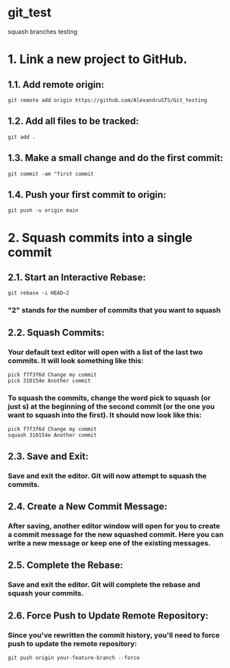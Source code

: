 # git_test
squash branches testing

# 1. Link a new project to GitHub.

## 1.1. Add remote origin:
    git remote add origin https://github.com/AlexandruSTS/Git_testing

## 1.2. Add all files to be tracked:
    git add .
    
## 1.3. Make a small change and do the first commit:
    git commit -am "first commit
    
## 1.4. Push your first commit to origin:
    git push -u origin main



# 2. Squash commits into a single commit

## 2.1. Start an Interactive Rebase:
    git rebase -i HEAD~2
### "2" stands for the number of commits that you want to squash

## 2.2. Squash Commits:
### Your default text editor will open with a list of the last two commits. It will look something like this:
    pick f7f3f6d Change my commit
    pick 310154e Another commit
### To squash the commits, change the word pick to squash (or just s) at the beginning of the second commit (or the one you want to squash into the first). It should now look like this:
    pick f7f3f6d Change my commit
    squash 310154e Another commit

## 2.3. Save and Exit:
### Save and exit the editor. Git will now attempt to squash the commits.
## 2.4. Create a New Commit Message:
### After saving, another editor window will open for you to create a commit message for the new squashed commit. Here you can write a new message or keep one of the existing messages.
## 2.5. Complete the Rebase:
### Save and exit the editor. Git will complete the rebase and squash your commits.
## 2.6. Force Push to Update Remote Repository:
### Since you've rewritten the commit history, you'll need to force push to update the remote repository:
    git push origin your-feature-branch --force
